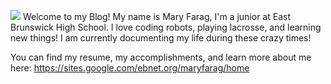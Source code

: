 
![]({{site.baseurl}}/.png) Welcome to my Blog! My name is Mary Farag, I'm a junior at East Brunswick High School. I love coding robots, playing lacrosse, and learning new things! I am currently documenting my life during these crazy times! 

You can find my resume, my accomplishments, and learn more about me here: https://sites.google.com/ebnet.org/maryfarag/home




